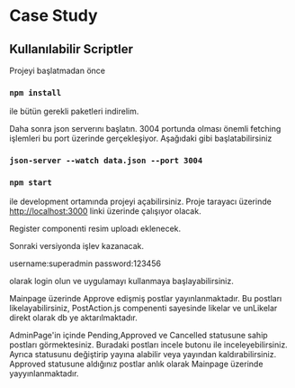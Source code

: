 # Case Study

## Kullanılabilir Scriptler

Projeyi başlatmadan önce

### `npm install `

ile bütün gerekli paketleri indirelim.

Daha sonra json serverını başlatın.
3004 portunda olması önemli fetching işlemleri bu port üzerinde gerçekleşiyor.
Aşağıdaki gibi başlatabilirsiniz

### `json-server --watch data.json --port 3004`

### `npm start`

ile development ortamında projeyi açabilirsiniz.
Proje tarayacı üzerinde [http://localhost:3000](http://localhost:3000) linki üzerinde çalışıyor olacak.

Register componenti resim uploadı eklenecek.

Sonraki versiyonda işlev kazanacak.


username:superadmin
password:123456

olarak login olun ve uygulamayı kullanmaya başlayabilirsiniz.

Mainpage üzerinde Approve edişmiş postlar yayınlanmaktadır.
Bu postları likelayabilirsiniz, PostAction.js compenenti sayesinde likelar ve unLikelar direkt olarak db ye aktarılmaktadır.

AdminPage'in içinde Pending,Approved ve Cancelled statusune sahip postları görmektesiniz.
Buradaki postları incele butonu ile inceleyebilirsiniz. Ayrıca statusunu değiştirip yayına alabilir veya yayından kaldırabilirsiniz.
Approved statusune aldığınız postlar anlık olarak Mainpage üzerinde yayyınlanmaktadır.
